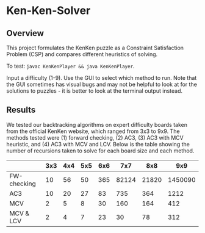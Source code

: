 # Ken-Ken-Solver

## Overview

This project formulates the KenKen puzzle as a Constraint Satisfaction Problem (CSP) and compares different heuristics of solving. 

To test: `javac KenKenPlayer && java KenKenPlayer`.

Input a difficulty (1-9). Use the GUI to select which method to run. Note that the GUI sometimes has visual bugs and may not be helpful to look at for the solutions to puzzles - it is better to look at the terminal output instead.

## Results

We tested our backtracking algorithms on expert difficulty boards taken from the official KenKen website, which ranged from 3x3 to 9x9. The methods tested were (1) forward checking, (2) AC3, (3) AC3 with MCV heuristic, and (4) AC3 with MCV and LCV. Below is the table showing the number of recursions taken to solve for each board size and each method.

|              | 3x3 | 4x4 | 5x5 | 6x6 | 7x7 | 8x8 | 9x9 |
|--------------|-----|-----|-----|-----|-----|-----|-----|
| FW-checking  | 10  | 56  | 50  | 365 | 82124 | 21820 | 1450090 |
| AC3          | 10  | 20  | 27  | 83  | 735  | 364  | 1212  |
| MCV          | 2   | 5   | 8   | 30  | 160  | 164  | 412  |
| MCV & LCV    | 2   | 4   | 7   | 23  | 30  | 78  | 312  |


